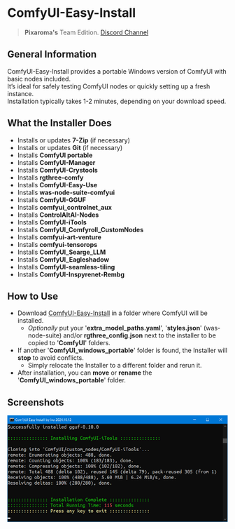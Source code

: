 # ComfyUI-Easy-Install

> **Pixaroma's** Team Edition. [Discord Channel](https://discord.com/invite/gggpkVgBf3)

## General Information
ComfyUI-Easy-Install provides a portable Windows version of ComfyUI with basic nodes included.  
It’s ideal for safely testing ComfyUI nodes or quickly setting up a fresh instance.  
Installation typically takes 1-2 minutes, depending on your download speed.

## What the Installer Does
* Installs or updates **7-Zip** (if necessary)
* Installs or updates **Git** (if necessary)
* Installs **ComfyUI portable**
* Installs **ComfyUI-Manager**
* Installs **ComfyUI-Crystools**
* Installs **rgthree-comfy**
* Installs **ComfyUI-Easy-Use**
* Installs **was-node-suite-comfyui**
* Installs **ComfyUI-GGUF**
* Installs **comfyui_controlnet_aux**
* Installs **ControlAltAI-Nodes**
* Installs **ComfyUI-iTools**
* Installs **ComfyUI_Comfyroll_CustomNodes**
* Installs **comfyui-art-venture**
* Installs **comfyui-tensorops**
* Installs **ComfyUI_Searge_LLM**
* Installs **ComfyUI_Eagleshadow**
* Installs **ComfyUI-seamless-tiling**
* Installs **ComfyUI-Inspyrenet-Rembg**

## How to Use
- Download [ComfyUI-Easy-Install](./ComfyUI-Easy-Install.bat "download") in a folder where ComfyUI will be installed.
  - *Optionally* put your '**extra_model_paths.yaml**', '**styles.json**' (was-node-suite) and/or **rgthree_config.json**
  next to the installer to be copied to '**ComfyUI**' folders.
- If another '**ComfyUI_windows_portable**' folder is found, the Installer will **stop** to avoid conflicts.
  - Simply relocate the Installer to a different folder and rerun it.
- After installation, you can **move** or **rename** the '**ComfyUI_windows_portable**' folder.

## Screenshots
![Example screenshot](./screenshot.jpg)
